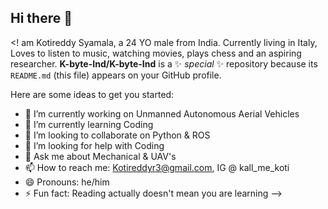 ## Hi there 👋

<! am Kotireddy Syamala, a 24 YO male from India. Currently living in Italy, Loves to listen to music, watching movies, plays chess and an aspiring researcher.
**K-byte-Ind/K-byte-Ind** is a ✨ _special_ ✨ repository because its `README.md` (this file) appears on your GitHub profile.

Here are some ideas to get you started:

- 🔭 I’m currently working on Unmanned Autonomous Aerial Vehicles
- 🌱 I’m currently learning Coding
- 👯 I’m looking to collaborate on Python & ROS
- 🤔 I’m looking for help with Coding
- 💬 Ask me about Mechanical & UAV's
- 📫 How to reach me: Kotireddyr3@gmail.com, IG @ kall_me_koti
- 😄 Pronouns: he/him
- ⚡ Fun fact: Reading actually doesn't mean you are learning
-->
